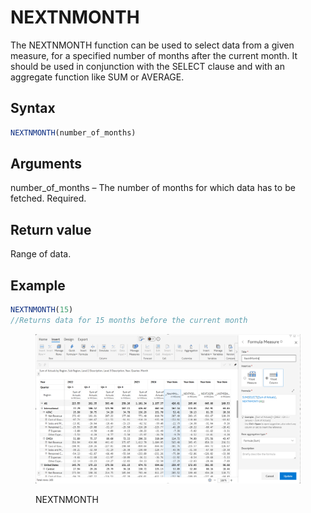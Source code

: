 # NEXTNMONTH

The NEXTNMONTH function can be used to select data from a given measure, for a specified number of months after the current month. It should be used in conjunction with the SELECT clause and with an aggregate function like SUM or AVERAGE.&#x20;

## Syntax

```javascript
NEXTNMONTH(number_of_months)
```

## Arguments

number\_of\_months – The number of months for which data has to be fetched. Required.

## Return value

Range of data.

## Example

```javascript
NEXTNMONTH(15) 
//Returns data for 15 months before the current month
```

<figure><img src="../../.gitbook/assets/image (2) (1) (1) (1) (1) (1) (1) (1) (1) (1) (1) (1) (1) (1) (1) (1) (1) (1) (1) (1) (1) (1) (1) (1) (1) (1) (1) (1) (1) (1) (1) (1) (1) (1) (1) (1) (1) (1) (1) (1).png" alt=""><figcaption><p>NEXTNMONTH</p></figcaption></figure>

